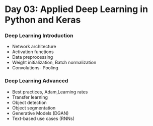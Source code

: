 # Day 03: Applied Deep Learning in Python and Keras

### Deep Learning Introduction
- Network architecture
- Activation functions  
- Data preprocessing  
- Weight initialization, Batch normalization
- Convolutions- Pooling
### Deep Learning Advanced
- Best practices, Adam,Learning rates
- Transfer learning  
- Object detection  
- Object segmentation  
- Generative Models (DGAN)  
- Text-based use cases (RNNs)
